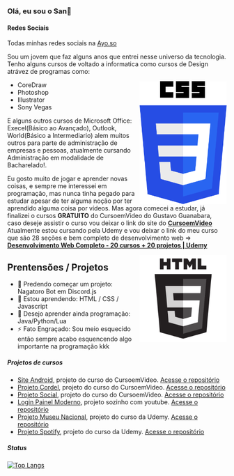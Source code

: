 ### Olá, eu sou o San👋
#### Redes Sociais
Todas minhas redes sociais na <a href="https://ayo.so/ysanzinho_" target="_blank">Ayo.so</a>

Sou um jovem que faz alguns anos que entrei nesse universo da tecnologia. Tenho alguns cursos de voltado a informatica como cursos de Design atrávez de programas como:

<img align="right" src="img/css3-logo.png" width="200">

* CoreDraw
* Photoshop
* Illustrator
* Sony Vegas
  
E alguns outros cursos de Microsoft Office: Execel(Básico ao Avançado), Outlook, World(Básico a Intermediario) alem muitos outros para parte de administração de empresas e pessoas, atualmente cursando Administração em modalidade de Bacharelado!.

Eu gosto muito de jogar e aprender novas coisas, e sempre me interessei em programação, mas nunca tinha pegado para estudar apesar de ter alguma noção por ter aprendido alguma coisa por vídeos. Mas agora comecei a estudar, já finalizei o cursos **GRATUITO** do CursoemVideo do Gustavo Guanabara, caso deseje assistir o curso vou deixar o link do site do **<a href="https://www.cursoemvideo.com" target="_blank">CursoemVideo</a>**
Atualmente estou cursando pela Udemy e vou deixar o link do meu curso que são 28 seções e bem completo de desenvolvimento web ⇒ **<a href="https://www.udemy.com/course/web-completo/" target="_blank">Desenvolvimento Web Completo - 20 cursos + 20 projetos | Udemy</a>**

<img align="right" src="img/html5-logo.png" width="200">

## Prentensões / Projetos

- 🔭 Predendo começar um projeto: Nagatoro Bot em Discord.js
- 🌱 Estou aprendendo: HTML / CSS / Javascript
- 💬 Desejo aprender ainda programação: Java/Python/Lua
- ⚡ Fato Engraçado: Sou meio esquecido então sempre acabo esquencendo algo importante na programação kkk

##### Projetos de cursos
- <a href="https://ysanzinho.github.io/site-android/" target="_blank">Site Android</a>, projeto do curso do CursoemVideo. <a href="https://github.com/ySanzinho/site-android" target="_blank">Acesse o repositório</a>
- <a href="https://ysanzinho.github.io/projeto-cordel.github.io/" target="_blank">Projeto Cordel</a>, projeto do curso do CursoemVideo. <a href="https://github.com/ySanzinho/projeto-cordel" target="_blank">Acesse o repositório</a>
- <a href="https://ysanzinho.github.io/projeto-social.github.io/" target="_blank">Projeto Social</a>, projeto do curso do CursoemVideo. <a href="https://github.com/ySanzinho/projeto-social" target="_blank">Acesse o repositório</a>
- <a href="https://login-painel.glitch.me/" target="_blank">Login Painel Moderno</a>, projeto sozinho com youtube. <a href="https://glitch.com/~login-painel" target="_blank">Acesse o repositório</a>
- <a href="https://ysanzinho.github.io/projeto-museu-nacional/" target="_blank">Projeto Museu Nacional</a>, projeto do curso da Udemy. <a href="https://github.com/ySanzinho/projeto-museu-nacional" target="_blank">Acesse o repositório</a>
- <a href="https://ysanzinho.github.io/projeto-spotify/" target="_blank">Projeto Spotify</a>, projeto do curso da Udemy. <a href="https://github.com/ySanzinho/projeto-spotify" target="_blank">Acesse o repositório</a>

##### Status
[![Top Langs](https://github-readme-stats.vercel.app/api/top-langs/?username=ySanzinho&layout=compact)](https://github.com/anuraghazra/github-readme-stats)
